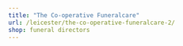 ```yaml
---
title: "The Co-operative Funeralcare"
url: /leicester/the-co-operative-funeralcare-2/
shop: funeral directors
---
```

